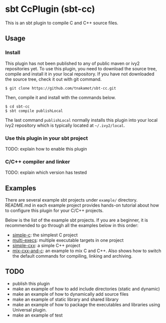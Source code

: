 # sbt CcPlugin (sbt-cc)

This is an sbt plugin to compile C and C++ source files.

## Usage

### Install

This plugin has not been published to any of public maven or ivy2 repositories yet.
To use this plugin, you need to download the source tree, compile and install it
in your local repository. If you have not downloaded the source tree, check it out
with git command.

    $ git clone https://github.com/tnakamot/sbt-cc.git
   
Then, compile it and install with the commands below.

    $ cd sbt-cc
    $ sbt compile publishLocal

The last command `publishLocal` normally installs this plugin into your local
ivy2 repository which is typically located at `~/.ivy2/local`.

### Use this plugin in your sbt project

TODO: explain how to enable this plugin

### C/C++ compiler and linker

TODO: explain which version has tested

## Examples

There are several example sbt projects under `example/` directory. README.md in each
example project provides hands-on tutorial about how to configure this plugin for
your C/C++ projects.

Below is the list of the example sbt projects. If you are a beginner, it is recommended
to go through all the examples below in this order:

* [simple-c](examples/simple-c/README.md): the simplest C project
* [multi-execs](examples/multi-execs/README.md): multiple executable targets in one project
* [simple-cxx](examples/simple-cxx/README.md): a simple C++ project
* [mix-cxx-and-c](exmaple/mix-cxx-and-c/README.md): an example to mix C and C++. Also shows how to switch the default commands for compiling, linking and archiving.

## TODO

* publish this plugin
* make an example of how to add include directories (static and dynamic)
* make an example of how to dynamically add source files
* make an example of static library and shared library
* make an example of how to package the executables and libraries using Universal plugin.
* make an example of test

